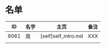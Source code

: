
# 名单

|  ID    |  名字    |  主页    | 备注     |
| ---- | ---- | ---- | ---- |
| 9061 |  周    | [self]self_intro.md  | XXX    |
|      |      |      |      |

